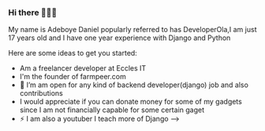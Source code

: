### Hi there 👋🥺🥺

My name is Adeboye Daniel popularly referred to has DeveloperOla,I am just 17 years old and I have one year experience with Django and Python 

Here are some ideas to get you started:

- Am a freelancer developer at Eccles IT
- I'm the founder of farmpeer.com
- 👯 I’m am open for any kind of backend developer(django) job and also contributions
- I would appreciate if you can donate money for some of my gadgets since I am not financially capable for some certain gaget
- ⚡ I am also a youtuber I teach more of Django
-->
